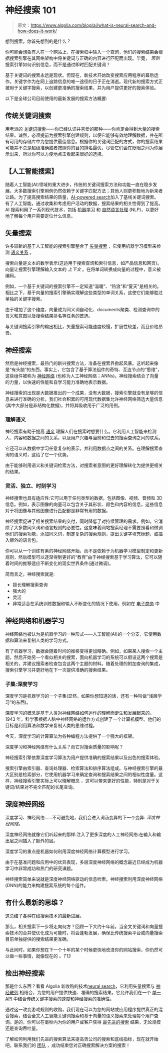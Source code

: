 # 神经搜索 101 

> 原文：<https://www.algolia.com/blog/ai/what-is-neural-search-and-how-does-it-work/>

想到搜索，你首先想到的是什么？

你可能会想象有人在一个网站上，在搜索框中输入一个查询，他们的搜索结果会根据搜索引擎在其网络架构中将关键词与正确的内容进行匹配而出现。毕竟， *否则* 搜索引擎如何识别信息，而不是通过即时匹配关键词？

基于关键词的搜索永远是现状。但现在，新技术开始改变搜索应用程序的幕后运作。关键字作为在网上追踪信息的唯一途径的日子正在消逝。现代新的搜索方式正被用于关键字搜索，以创建更准确的搜索结果，并为用户提供更好的搜索体验。

以下是全球公司目前使用的最新发展的搜索方法概要:

## [](#traditional-keyword-search)传统关键词搜索

用老派的 [关键词搜索](https://www.algolia.com/blog/ai/advanced-keyword-search-is-built-upon-natural-language-processing-nlp/)——你已经认识并喜爱的那种——你肯定会得到大量的搜索结果。诚然，必须提前为搜索引擎创建规则，以便它能够有效地理解数据，并在所有可用的存储库中为您提供最佳信息。根据你的关键词匹配的方式，你的搜索结果可能并不总是超级准确或者按照你的目的排名最优，尽管它们会在眨眼之间为你展示出来，所以你可以方便地点击看起来很好的选择。

## [](#ai-powered-search)【人工智能搜索】

随着人工智能(AI)领域的重大进步，传统的关键词搜索方法和功能一直在稳步发展。大多数搜索引擎用例仍然依赖于关键字匹配方法；其他人则更积极地为新来者让路。为了提高搜索结果的质量，[AI-powered search](https://www.algolia.com/blog/ux/what-is-intelligent-search-and-how-does-it-work/)加入了基线关键词搜索。有了人工智能，通过收集和考虑用户活动的数据，搜索结果的相关性得到了提高。AI 搜索利用了一系列现代技术，包括 [机器学习](https://www.algolia.com/blog/ai/an-introduction-to-machine-learning-for-images-and-text-now-and-in-the-near-future/) 和 [自然语言处理](https://www.algolia.com/blog/product/what-is-natural-language-processing-and-how-is-it-leveraged-by-search-tools-software/) (NLP)，以更好地了解每个用户需要定位什么信息。

## [](#vector-search)矢量搜索

许多较新的基于人工智能的搜索引擎整合了 [矢量搜索](https://www.algolia.com/blog/ai/what-is-vector-search/) ，它使用机器学习模型来检测 [语义关系](https://www.algolia.com/blog/product/semantic-search-how-it-works-who-its-for/) 。

搜索向量是文本的数学表示(这适用于搜索查询和索引信息，如产品信息和网页)。向量让搜索引擎理解输入文本的 *上下文* 。在将单词转换成向量的过程中，意义被编码。

例如，一个基于关键词的搜索引擎不一定知道“温暖”、“热浪”和“夏天”是相关的。相比之下，基于向量的搜索引擎确实理解这些类型的单词关系，这使它们能够胜过单独的关键字搜索。

由于增加了这个维度，向量成为同义词自动化、documents‍聚类、检测查询中的含义和意图以及搜索结果排名等任务的首选。

与关键词搜索引擎的输出相比，矢量搜索可能速度较慢，扩展性较差，而且价格昂贵。

## [](#neural-search)神经搜索

然后是神经搜索，最热门的新兴搜索方法，准备在搜索界掀起风暴。这听起来像是“有头脑”的东西，事实上，它包含了基于算法组件的奇特、互连节点的“思维”，这些组件被称为 [神经网络](https://www.ibm.com/topics/neural-networks) (也称为人工神经网络；ANNs)。神经搜索结合了向量的力量，以快速的性能和自学习能力准确地表示数据。

神经搜索的出现是大数据推出的一个成果，没有大数据，搜索引擎就没有足够的信息来进行准确的分析。我们社会积累的可用现代数据集允许神经网络筛选大量信息(其中大部分是非结构化数据)，并将其吸收用于广泛的用例。

### [](#understanding-semantics)理解语义

神经搜索有助于提高 [语义](https://www.algolia.com/blog/ai/the-past-present-and-future-of-semantic-search/) 理解人们在搜索时想要什么。它利用人工智能来检测人、内容和数据之间的关系，以及用户兴趣与当前和过去的搜索查询之间的联系。

它还可以从数据中学习任意复杂的表示，并利用数据点之间的关系。在理解搜索查询的语义时，这给了它一个优势。

由于能够利用语义和关键词检索方法，对搜索者意图的更好理解转化为提供更相关的结果。

### [](#flexible-independent-always-learning)灵活、独立、时刻学习

神经搜索也具有适应性:它可以用于任何类型的数据，包括图像、视频、音频和 3D 信息。例如，表示图像的向量可以包含关于其形状、颜色和内容的信息，这些信息对于将图像与其他图像进行匹配都是非常有用的数据。

神经搜索促进了相关搜索结果的交付，同时降低了对持续管理的需求。例如，它消除了大多数同义词和语言规则的必要性。这意味着网站搜索经理不需要照看和微调他们的搜索功能，添加同义词，制定复杂的搜索规则，提出关键字填充标题，或插入额外的语言包。

你可以从一个训练有素的神经网络开始，而不是依赖于为机器学习模型制定和更新规则，然后模型可以逐渐得到更好的“教育”由于神经搜索基于学习算法，它可以随着时间的推移适应不断变化的现实世界条件(通过微调)。

简而言之，神经搜索就是:

*   擅长理解搜索查询
*   强大的
*   灵活
*   非常适合在系统训练数据和输入不断变化的情况下使用，例如在 [电子商务](https://www.algolia.com/blog/ai/semantic-search-and-why-it-matters-for-e-commerce/) 中

## [](#neural-networks-and-machine-learning)神经网络和机器学习

神经网络也被认为是机器学习的一种形式——人工智能(AI)的一个分支，它使用数据和算法来复制人类的学习方式。

有了机器学习，数据会随着时间的推移变得更加精确。例如，如果某人搜索一个主题，然后开始另一个看似相关的搜索，面向机器学习的系统可以假设这两个搜索是相关的，并建议搜索者检查包含这两个主题的材料。随着处理的附加查询的集成，搜索引擎学习并更好地在下一次提供准确的搜索结果。

### [](#subset-deep-learning)子集:深度学习

深度学习是机器学习的一个子集(显然，如果你想知道的话，还有一种叫做“浅层学习”的东西)。

深度学习的概念是基于人类对神经网络如何运作的理解而诞生和发展起来的。1943 年，科学家根据人脑中神经网络的运作方式创建了一个计算机模型。他们的目标是利用算法和数学来复制人类的思维过程。

今天，深度学习的计算算法为各种编程方法提供了一个强大的框架。

深度学习和神经网络有什么关系？而它对搜索质量的影响呢？

神经搜索引擎依靠深度学习算法为用户提供准确的搜索结果以及出色的搜索体验。

搜索引擎由索引器、查询处理器、检索算法和排序算法组成。与神经搜索引擎的最大区别是检索部分，它使用机器学习来确定查询和搜索结果之间的相似性度量。这样，神经搜索引擎实际上可以理解概念 ，这可以带来更好的性能，特别是对于关键词/结果对不完全匹配的长尾查询。

## [](#deep-neural-networks)深度神经网络

深度学习、神经网络……不可避免地，我们会进入词汤变异的下一个变异: *深度神经网络。*

深度神经网络就像它们听起来的那样:注入了更多深度的人工神经网络:在输入和输出层之间插入了额外的层。

深度学习的重点是机器如何利用深度神经网络计算模型进行学习。

由于在基准问题和应用中的优异表现，多层深度神经网络的概念最近已经成为机器学习中非常成功和热门的研究课题。

神经搜索简单来说就是深度神经网络驱动的信息检索。神经搜索利用深度神经网络(DNN)的能力来构建搜索系统的每个组件。

## [](#what%e2%80%99s-the-latest-thinking)有什么最新的思维？

这总结了各种在线搜索技术的最新进展。

那么，相关搜索下一步将走向何方？回顾一下大约十年前，当全文关键词和向量搜索技术的合并使优化成为可能时，将会蓬勃发展，确保比传统搜索平台或向量搜索目前单独提供的搜索结果更准确。

与此同时，如果你想在下一个十年的某个时候更快地改进你的网站搜索，你仍然可以做一些事情，就像现在的 *。T13*

## [](#check-out-neuralsearch%c2%a0)检出神经搜索

那是什么东西？看看 Algolia 新收购的技术[neural search](https://www.algolia.com/about/news/algolia-disrupts-market-with-search-io-acquisition-ushering-in-a-new-era-of-search-and-discovery/)，它利用矢量搜索与 [神经散列](https://www.algolia.com/blog/ai/vectors-vs-hashes/) 相结合，为您的用户提供快速、准确的搜索结果。它允许我们在一个 [单一 API](https://www.algolia.com/) 中结合传统关键字搜索的速度和神经搜索的准确性。

通过这一改变游戏规则的收购，我们现在可以为您的网站或应用程序提供真正的混合搜索，结合全文人工智能关键词搜索和基于向量的语义搜索来处理每个用户查询。是的，你可以在毫秒内为你的用户或客户获得 [最先进的搜索](https://www.algolia.com/products/ai-search/) 结果，无论规模还是查询吞吐量。

了解如何利用我们先进的搜索算法来提高贵公司的搜索和底线指标，现在就开始吧。联系我们的 [团队](https://www.algolia.com/contactus/?page=3) ，成功结束您对正确搜索解决方案的搜索！